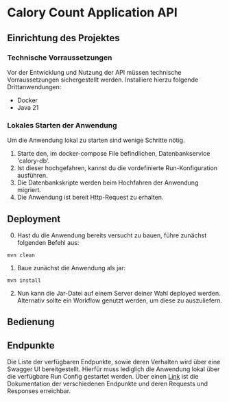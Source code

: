 # Calory Count Application API

## Einrichtung des Projektes

### Technische Vorraussetzungen
Vor der Entwicklung und Nutzung der API müssen technische Vorraussetzungen sichergestellt werden. Installiere hierzu 
folgende Drittanwendungen: 
 * Docker
 * Java 21

### Lokales Starten der Anwendung

Um die Anwendung lokal zu starten sind wenige Schritte nötig. 

1. Starte den, im docker-compose File befindlichen, Datenbankservice 'calory-db'.
2. Ist dieser hochgefahren, kannst du die vordefinierte Run-Konfiguration ausführen. 
3. Die Datenbankskripte werden beim Hochfahren der Anwendung migriert. 
4. Die Anwendung ist bereit Http-Request zu erhalten.

## Deployment
0. Hast du die Anwendung bereits versucht zu bauen, führe zunächst folgenden Befehl aus:
```shell
mvn clean
```
1. Baue zunächst die Anwendung als jar: 
```shell
mvn install
```
2. Nun kann die Jar-Datei auf einem Server deiner Wahl deployed werden. Alternativ sollte ein Workflow genutzt werden,
um diese zu auszuliefern.

## Bedienung

## Endpunkte
Die Liste der verfügbaren Endpunkte, sowie deren Verhalten wird über eine Swagger UI bereitgestellt. Hierfür muss lediglich
die Anwendung lokal über die verfügbare Run Config gestartet werden. Über einen [Link](localhost:8080/swagger-ui/index.html) 
ist die Dokumentation der verschiedenen Endpunkte und deren Requests und Responses erreichbar.

